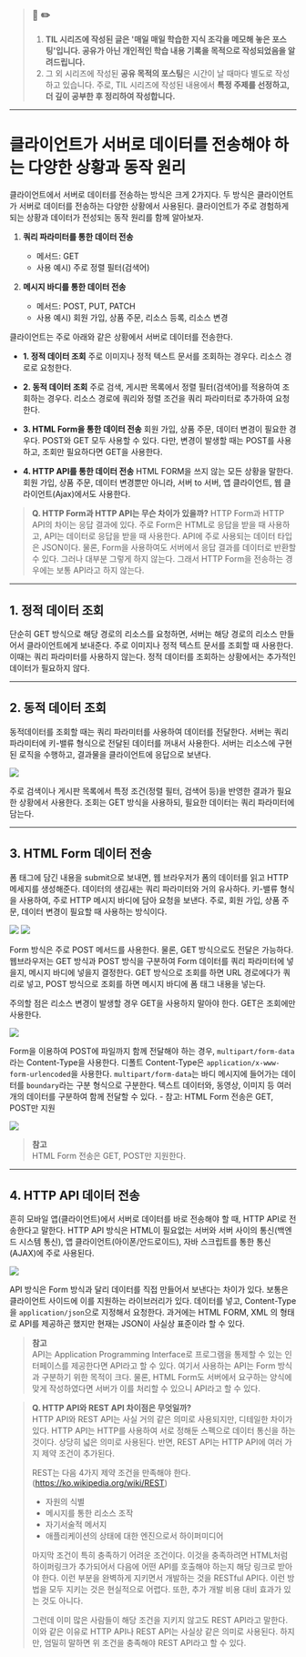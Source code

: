 > ### 📖 ✏️ 
> 1. **TIL 시리즈에 작성된 글은 '매일 매일 학습한 지식 조각을 메모해 놓은 포스팅'입니다. 공유가 아닌 개인적인 학습 내용 기록을 목적으로 작성되었음을 알려드립니다.**
> 2. 그 외 시리즈에 작성된 **공유 목적의 포스팅**은 시간이 날 때마다 별도로 작성하고 있습니다. 주로, TIL 시리즈에 작성된 내용에서 **특정 주제를 선정하고, 더 깊이 공부한 후 정리하여 작성합니다.**

---

# 클라이언트가 서버로 데이터를 전송해야 하는 다양한 상황과 동작 원리

클라이언트에서 서버로 데이터를 전송하는 방식은 크게 2가지다. 두 방식은 클라이언트가 서버로 데이터를 전송하는 다양한 상황에서 사용된다. 클라이언트가 주로 경험하게 되는 상황과 데이터가 전성되는 동작 원리를 함께 알아보자.

1. **쿼리 파라미터를 통한 데이터 전송**
	- 메서드: GET 
	- 사용 예시) 주로 정렬 필터(검색어) 

2. **메시지 바디를 통한 데이터 전송**
	- 메서드: POST, PUT, PATCH 
	- 사용 예시) 회원 가입, 상품 주문, 리소스 등록, 리소스 변경 

클라이언트는 주로 아래와 같은 상황에서 서버로 데이터를 전송한다.

- **1. 정적 데이터 조회**
주로 이미지나 정적 텍스트 문서를 조회하는 경우다. 리소스 경로로 요청한다.

- **2. 동적 데이터 조회**
주로 검색, 게시판 목록에서 정렬 필터(검색어)를 적용하여 조회하는 경우다. 리소스 경로에 쿼리와 정렬 조건을 쿼리 파라미터로 추가하여 요청한다. 

- **3. HTML Form을 통한 데이터 전송**
회원 가입, 상품 주문, 데이터 변경이 필요한 경우다. POST와 GET 모두 사용할 수 있다. 다만, 변경이 발생할 때는 POST를 사용하고, 조회만 필요하다면 GET을 사용한다.

- **4. HTTP API를 통한 데이터 전송**
HTML FORM을 쓰지 않는 모든 상황을 말한다. 회원 가입, 상품 주문, 데이터 변경뿐만 아니라, 서버 to 서버, 앱 클라이언트, 웹 클라이언트(Ajax)에서도 사용한다.

> **Q. HTTP Form과 HTTP API는 무슨 차이가 있을까?**
>HTTP Form과 HTTP API의 차이는 응답 결과에 있다. 주로 Form은 HTML로 응답을 받을 때 사용하고, API는 데이터로 응답을 받을 때 사용한다. API에 주로 사용되는 데이터 타입은 JSON이다. 물론, Form을 사용하여도 서버에서 응답 결과를 데이터로 반환할 수 있다. 그러나 대부분 그렇게 하지 않는다. 그래서 HTTP Form을 전송하는 경우에는 보통 API라고 하지 않는다. 


---


## 1. 정적 데이터 조회

단순히 GET 방식으로 해당 경로의 리소스를 요청하면, 서버는 해당 경로의 리소스 만들어서 클라이언트에게 보내준다. 주로 이미지나 정적 텍스트 문서를 조회할 때 사용한다. 이때는 쿼리 파라미터를 사용하지 않는다. 정적 데이터를 조회하는 상황에서는 추가적인 데이터가 필요하지 않다.

---

## 2. 동적 데이터 조회

동적데이터를 조회할 때는 쿼리 파라미터를 사용하여 데이터를 전달한다. 서버는 쿼리 파라미터에 키-밸류 형식으로 전달된 데이터를 꺼내서 사용한다. 서버는 리소스에 구현된 로직을 수행하고, 결과물을 클라이언트에 응답으로 보낸다.

![](https://images.velog.io/images/woply/post/f05c23e0-dca8-48e0-9c8b-ad2aa5781499/image.png)

주로 검색이나 게시판 목록에서 특정 조건(정렬 필터, 검색어 등)을 반영한 결과가 필요한 상황에서 사용한다. 조회는 GET 방식을 사용하되, 필요한 데이터는 쿼리 파라미터에 담는다.

---

## 3. HTML Form 데이터 전송


폼 태그에 담긴 내용을 submit으로 보내면, 웹 브라우저가 폼의 데이터를 읽고 HTTP 메세지를 생성해준다. 데이터의 생김새는 쿼리 파라미터와 거의 유사하다. 키-밸류 형식을 사용하여, 주로 HTTP 메시지 바디에 담아 요청을 보낸다. 주로, 회원 가입, 상품 주문, 데이터 변경이 필요할 때 사용하는 방식이다. 

![](https://images.velog.io/images/woply/post/6d3de8ba-33c6-4851-b211-fcc14e06c5f0/image.png) ![](https://images.velog.io/images/woply/post/2c5b5374-3b97-4fe2-b2db-f71c38cea8dd/image.png)

Form 방식은 주로 POST 메서드를 사용한다. 물론, GET 방식으로도 전달은 가능하다. 웹브라우저는 GET 방식과 POST 방식을 구분하여 Form 데이터를 쿼리 파라미터에 넣을지, 메시지 바디에 넣을지 결정한다. GET 방식으로 조회를 하면 URL 경로에다가 쿼리로 넣고, POST 방식으로 조회를 하면 메시지 바디에 폼 태그 내용을 넣는다.

주의할 점은 리소스 변경이 발생할 경우 GET을 사용하지 말아야 한다. GET은 조회에만 사용한다.


![](https://images.velog.io/images/woply/post/350cc8f7-d297-46d9-8da3-853e340104c0/image.png)



Form을 이용하여 POST에 파일까지 함께 전달해야 하는 경우, `multipart/form-data`라는 Content-Type을 사용한다. 디폴트 Content-Type은 `application/x-www-form-urlencoded`을 사용한다. `multipart/form-data`는 바디 메시지에 들어가는 데이터를 `boundary`라는 구분 형식으로 구분한다. 텍스트 데이터와, 동영상, 이미지 등 여러개의 데이터를 구분하여 함께 전달할 수 있다. - 참고: HTML Form 전송은 GET, POST만 지원

![](https://images.velog.io/images/woply/post/220e74d7-df1d-4712-aa9e-c0b8f713ec9a/image.png)

> **참고**   
> HTML Form 전송은 GET, POST만 지원한다.

---

## 4. HTTP API 데이터 전송

흔히 모바일 앱(클라이언트)에서 서버로 데이터를 바로 전송해야 할 때, HTTP API로 전송한다고 말한다. HTTP API 방식은 HTML이 필요없는 서버와 서버 사이의 통신(백엔드 시스템 통신), 앱 클라이언트(아이폰/안드로이드), 자바 스크립트를 통한 통신(AJAX)에 주로 사용된다.

![](https://images.velog.io/images/woply/post/a03c55ff-acc0-4256-ae13-35924f4a567a/image.png)

API 방식은 Form 방식과 달리 데이터를 직접 만들어서 보낸다는 차이가 있다. 보통은 클라이언트 사이드에 이를 지원하는 라이브러리가 있다. 데이터를 넣고, Content-Type을 `application/json`으로 지정해서 요청한다. 과거에는 HTML FORM, XML 의 형태로 API를 제공하곤 했지만 현재는 JSON이 사실상 표준이라 할 수 있다.

> **참고**   
> API는 Application Programming Interface로 프로그램을 통제할 수 있는 인터페이스를 제공한다면 API라고 할 수 있다. 여기서 사용하는 API는 Form 방식과 구분하기 위한 목적이 크다. 물론, HTML Form도 서버에서 요구하는 양식에 맞게 작성하였다면 서버가 이를 처리할 수 있으니 API라고 할 수 있다.


> **Q. HTTP API와 REST API 차이점은 무엇일까?**   
HTTP API와 REST API는 사실 거의 같은 의미로 사용되지만, 디테일한 차이가 있다. HTTP API는 HTTP를 사용하여 서로 정해둔 스펙으로 데이터 통신을 하는 것이다. 상당히 넓은 의미로 사용된다. 반면, REST API는 HTTP API에 여러 가지 제약 조건이 추가된다.   
>
>REST는 다음 4가지 제약 조건을 만족해야 한다.
> (https://ko.wikipedia.org/wiki/REST)
> - 자원의 식별
> - 메시지를 통한 리소스 조작
> - 자기서술적 메서지
> - 애플리케이션의 상태에 대한 엔진으로서 하이퍼미디어
> 
> 마지막 조건이 특히 충족하기 어려운 조건이다. 이것을 충족하려면 HTML처럼 하이퍼링크가 추가되어서 다음에 어떤 API를 호출해야 하는지 해당 링크로 받아야 한다. 이런 부분을 완벽하게 지키면서 개발하는 것을 RESTful API다. 이런 방법을 모두 지키는 것은 현실적으로 어렵다. 또한, 추가 개발 비용 대비 효과가 있는 것도 아니다.
> 
> 그런데 이미 많은 사람들이 해당 조건을 지키지 않고도 REST API라고 말한다. 이와 같은 이유로 HTTP API나 REST API는 사실상 같은 의미로 사용된다. 하지만, 엄밀히 말하면 위 조건을 충족해야 REST API라고 할 수 있다.